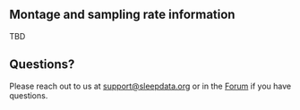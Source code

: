 ## Montage and sampling rate information

TBD

## Questions?

Please reach out to us at support@sleepdata.org or in the [Forum](https://sleepdata.org/forum) if you have questions.
